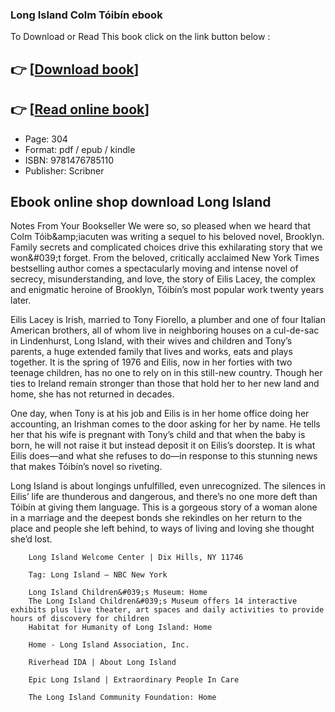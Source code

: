 ### Long Island Colm Tóibín ebook

To Download or Read This book click on the link button below :

## 👉  [**[Download book](http://ebooksharez.info/download.php?group=book&from=github.com&id=708946&lnk=1065 "Download book")**]

## 👉  [**[Read online book](http://ebooksharez.info/download.php?group=book&from=github.com&id=708946&lnk=1065 "Read online book")**]


* Page: 304
* Format: pdf / epub / kindle
* ISBN: 9781476785110
* Publisher: Scribner



## Ebook online shop download Long Island



Notes From Your Bookseller We were so, so pleased when we heard that Colm Tóib&amp;amp;iacuten was writing a sequel to his beloved novel, Brooklyn. Family secrets and complicated choices drive this exhilarating story that we won&amp;#039;t forget. From the beloved, critically acclaimed New York Times bestselling author comes a spectacularly moving and intense novel of secrecy, misunderstanding, and love, the story of Eilis Lacey, the complex and enigmatic heroine of Brooklyn, Tóibín’s most popular work twenty years later.
 
 Eilis Lacey is Irish, married to Tony Fiorello, a plumber and one of four Italian American brothers, all of whom live in neighboring houses on a cul-de-sac in Lindenhurst, Long Island, with their wives and children and Tony’s parents, a huge extended family that lives and works, eats and plays together. It is the spring of 1976 and Eilis, now in her forties with two teenage children, has no one to rely on in this still-new country. Though her ties to Ireland remain stronger than those that hold her to her new land and home, she has not returned in decades.
 
 One day, when Tony is at his job and Eilis is in her home office doing her accounting, an Irishman comes to the door asking for her by name. He tells her that his wife is pregnant with Tony’s child and that when the baby is born, he will not raise it but instead deposit it on Eilis’s doorstep. It is what Eilis does—and what she refuses to do—in response to this stunning news that makes Tóibín’s novel so riveting.
 
 Long Island is about longings unfulfilled, even unrecognized. The silences in Eilis’ life are thunderous and dangerous, and there’s no one more deft than Tóibín at giving them language. This is a gorgeous story of a woman alone in a marriage and the deepest bonds she rekindles on her return to the place and people she left behind, to ways of living and loving she thought she’d lost.


        Long Island Welcome Center | Dix Hills, NY 11746
        
        Tag: Long Island – NBC New York
        
        Long Island Children&#039;s Museum: Home
        The Long Island Children&#039;s Museum offers 14 interactive exhibits plus live theater, art spaces and daily activities to provide hours of discovery for children 
        Habitat for Humanity of Long Island: Home
        
        Home - Long Island Association, Inc.
        
        Riverhead IDA | About Long Island
        
        Epic Long Island | Extraordinary People In Care
        
        The Long Island Community Foundation: Home
        
    




